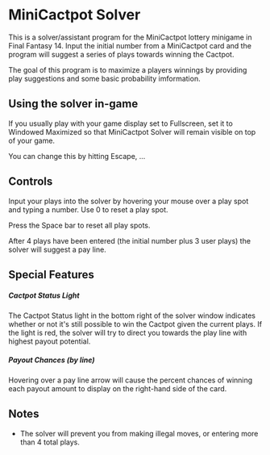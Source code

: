 # MiniCactpot Solver

This is a solver/assistant program for the MiniCactpot lottery minigame in Final Fantasy 14. Input the initial number from a MiniCactpot card and the program will suggest a series of plays towards winning the Cactpot.

The goal of this program is to maximize a players winnings by providing play suggestions and some basic probability imformation.

## Using the solver in-game

If you usually play with your game display set to Fullscreen, set it to Windowed Maximized so that MiniCactpot Solver will remain visible on top of your game.

You can change this by hitting Escape, ...

## Controls

Input your plays into the solver by hovering your mouse over a play spot and typing a number. Use 0 to reset a play spot.

Press the Space bar to reset all play spots.

After 4 plays have been entered (the initial number plus 3 user plays) the solver will suggest a pay line.

## Special Features

##### Cactpot Status Light
The Cactpot Status light in the bottom right of the solver window indicates whether or not it's still possible to win the Cactpot given the current plays. If the light is red, the solver will try to direct you towards the play line with highest payout potential.

##### Payout Chances (by line)
Hovering over a pay line arrow will cause the percent chances of winning each payout amount to display on the right-hand side of the card.
  
## Notes

* The solver will prevent you from making illegal moves, or entering more than 4 total plays.
